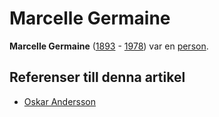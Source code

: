 # Marcelle Germaine

**Marcelle Germaine** ([1893](1893) - [1978](1978)) var en [person](person).

## Referenser till denna artikel

* [Oskar Andersson](oskar%20andersson)
